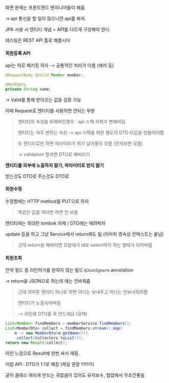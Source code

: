 화면 문제는 프론트엔드 엔지니어들이 해줌.

-> api 통신을 할 일이 많으니깐 api를 짜자.

JPA 사용 시 엔티티 개념 = API를 다르게 구성해야 한다.

테스팅은 REST API 툴로 해봅시다



#### 회원등록 API

api는 따로 패키징 하자 -> 공통적인 처리가 다름 (에러 등)



```java
@RequestBody @Valid Member member;

@NotEmpty
private String name;
```

 -> Valid를 통해 받아오는 값을 검증 가능



이때 Request로 엔티티를 사용하면 안되는 부분

> 엔티티의 속성을 바꿔버린경우 : api 스펙 자체가 변해버림
>
> 엔티티는 자주 변하는 속성 -> api 스펙을 위한 별도의 DTO 타입을 만들어야함
>
> 또 엔티티로만 하면 파라미터가 뭐가 날아올지 모름 (안까보면 모름)
>
> -> validation 할꺼면 DTO로 해버리기



**엔티티를 외부에 노출하지 말기, 파라미터로 받지 말기**

받는것도 DTO로 주는것도 DTO로



#### 회원수정

수정할때는 HTTP method를 PUT으로 하자

> 똑같은 값을 여러번 하면 안 바뀜

엔티티에는 최대한 lombok 자제 / DTO에는 때려박자

update 등을 하고 그냥 Service에서 return해도 됨 (어차피 영속성 컨텍스트는 끝남)

> 근데 return을 해버리면 모양새가 id로 select까지 하는 형태가 되어버림



#### 회원조회

만약 필드 중 리턴하기를 원하지 않는 필드 `@JsonIgnore` annotation 

-> return을 JSON으로 하는데 얘는 안바꿔줌

> 근데 여하튼 엔티티 하나로 하면 어디는 보내주고 어디는 안보내줘야함
>
> 엔티티가 노출되어버림
>
> -> 리턴용 DTO를 꼭 만드세요 (강제)



````java
List<Member> findMembers = memberService.findMembers();
List<MemberDto> collect = findMembers.stream().map(
    m -> new MemberDto(m.getName()))
    .collect(Collectors.toList());
return new Result(collect);
````

이런 느낌으로 Result에 한번 싸서 매핑.

이럼 API : DTO가 1:1로 매칭 (제일 권장 !!!!!!!!!)

굳이 클래스 여러개 만드는 귀찮음이 있어도 유지보수, 협업에서 무조건좋음

